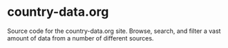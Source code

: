 country-data.org
================

Source code for the country-data.org site. Browse, search, and filter a vast amount of data from a number of different sources.
